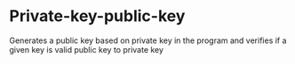 # Private-key-public-key

Generates a public key based on private key in the program and verifies if a given key is valid public key to private key
